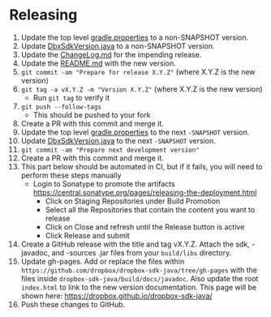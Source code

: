 Releasing
========

 1. Update the top level [gradle.properties](gradle.properties) to a non-SNAPSHOT version.
 2. Update [DbxSdkVersion.java](DbxSdkVersion.java) to a non-SNAPSHOT version.
 3. Update the [ChangeLog.md](ChangeLog.md) for the impending release.
 4. Update the [README.md](README.md) with the new version.
 5. `git commit -am "Prepare for release X.Y.Z"` (where X.Y.Z is the new version)
 6. `git tag -a vX.Y.Z -m "Version X.Y.Z"` (where X.Y.Z is the new version)
    * Run `git tag` to verify it
 7. `git push --follow-tags`
    * This should be pushed to your fork
 8. Create a PR with this commit and merge it.
 9. Update the top level [gradle.properties](gradle.properties) to the next `-SNAPSHOT` version.
 10. Update [DbxSdkVersion.java](DbxSdkVersion.java) to the next `-SNAPSHOT` version.
 11. `git commit -am "Prepare next development version"`
 12. Create a PR with this commit and merge it. 
 13. This part below should be automated in CI, but if it fails, you will need to perform these steps manually
       * Login to Sonatype to promote the artifacts https://central.sonatype.org/pages/releasing-the-deployment.html
           * Click on Staging Repositories under Build Promotion
           * Select all the Repositories that contain the content you want to release
           * Click on Close and refresh until the Release button is active
           * Click Release and submit
 14. Create a GitHub release with the title and tag vX.Y.Z. Attach the sdk, -javadoc, and -sources .jar files from your `build/libs` directory.
 15. Update gh-pages. Add or replace the files within `https://github.com/dropbox/dropbox-sdk-java/tree/gh-pages` with the files inside `dropbox-sdk-java/build/docs/javadoc`.  Also update the root `index.html` to link to the new version documentation.  This page will be shown here: https://dropbox.github.io/dropbox-sdk-java/
 16. Push these changes to GitHub.